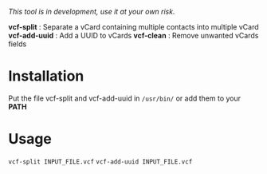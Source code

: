 *This tool is in development, use it at your own risk.*

**vcf-split** : Separate a vCard containing multiple contacts into multiple vCard
**vcf-add-uuid** : Add a UUID to vCards
**vcf-clean** : Remove unwanted vCards fields

# Installation
Put the file vcf-split and vcf-add-uuid in ```/usr/bin/``` or add them to your **PATH**

# Usage
```vcf-split INPUT_FILE.vcf```
```vcf-add-uuid INPUT_FILE.vcf```

